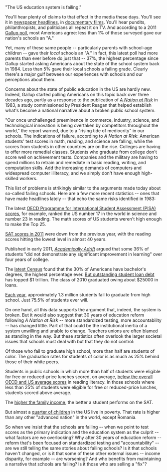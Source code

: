 "The US education system is failing." 

You'll hear plenty of claims to that effect in the media these days.  You'll see it in [newspaper headlines](http://news.yahoo.com/romney-opens-front-vs-obama-schools-failing-002320804.html), in [documentary films](http://www.waitingforsuperman.com/action/). You'll hear pundits, philanthropists, and politicians all repeat it on TV.  And according to a 2011 [Gallup poll](http://www.gallup.com/poll/149093/parents-americans-positive-local-schools.aspx), most Americans agree:  less than 1% of those surveyed gave our nation's schools an "A."

Yet, many of these same people -- particularly parents with school-age children -- gave their *local* schools an "A."  In fact, this latest poll had more parents than ever before do just that -- 37%, the highest percentage since Gallup started asking Americans about the state of the school system back in 1984.  Less than 5% gave their local schools a failing grade.  Clearly there's a major gulf between our experiences with schools and our perceptions about them.   

Concerns about the state of public education in the US are hardly new.  Indeed, Gallup started polling Americans on this topic back over three decades ago, partly as a response to the publication of [*A Nation at Risk*](http://en.wikipedia.org/wiki/A_Nation_at_Risk) in 1983, a study commissioned by President Reagan that helped establish what's become a national narrative about a broken public school system.  

"Our once unchallenged preeminence in commerce, industry, science, and technological innovation is being overtaken by competitors throughout the world," the report warned, due to a "rising tide of mediocrity" in our schools.  The indications of failure, according to *A Nation at Risk*:  American students' test scores in math, reading, and science are falling, while the scores from students in other countries are on the rise.  Colleges are having to offer more remedial classes.  Students who graduate from college don't score well on achievement tests.  Companies and the military are having to spend millions to retrain and remediate in basic reading, writing, and computation skills.  Add the increasing demands of computers and widespread computer illiteracy, and we simply don't have enough high-skilled workers.  

This list of problems is strikingly similar to the arguments made today about so-called failing schools.  Here are a few more recent statistics -- ones that have made headlines lately -- that echo the same risks identified in 1983:

The latest [OECD Programme for International Student Assessment (PISA) scores](http://www.oecd.org/document/61/0,3746,en_32252351_32235731_46567613_1_1_1_1,00.html), for example, ranked the US number 17 in the world in science and number 23 in reading.  The math scores of US students weren't high enough to make the Top 25. 

[SAT scores in 2011](http://online.wsj.com/article/SB10001424053111904491704576571060049856724.html) were down from the previous year, with the reading scores hitting the lowest level in almost 40 years.

Published in early 2011, [*Academically Adrift*](http://www.press.uchicago.edu/presssite/metadata.epl?isbn=9780226028552) argued that some 36% of students "did not demonstrate any significant improvement in learning" over four years of college.

The [latest Census](http://www.nytimes.com/2012/02/24/education/census-finds-bachelors-degrees-at-record-level.html) found that the 30% of Americans have bachelor's degrees, the highest percentage ever.  [But outstanding student loan debt](http://www.nytimes.com/2012/05/13/business/student-loans-weighing-down-a-generation-with-heavy-debt.html?pagewanted=all) has topped $1 trillion.  The class of 2010 graduated owing about $25000 in loans.

[Each year](http://nces.ed.gov/pubs2012/2012006.pdf), approximately 1.3 million students fail to graduate from high school.  Just 75.5% of students ever will.

On one hand, all this data supports the argument that, indeed, the system is broken.  But it would also suggest that 30 years of education reform following *A Nation at Risk* -- more standardized testing, more accountability -- has changed little.  Part of that could be the institutional inertia of a system unwilling and unable to change.  Teachers unions are often blamed as standing in the way.  But these statistics often overlook the larger societal issues that schools must deal with but that they do not control:

Of those who fail to graduate high school, more than half are students of color.  The graduation rates for students of color is as much as 25% behind those of their white peers.  

Students in public schools in which more than half of students were eligible for free or reduced-price lunches scored, on average, [below the overall OECD and US average scores](http://nces.ed.gov/pubs2011/2011004.pdf) in reading literacy. In those schools where less than 25% of students were eligible for free or reduced-price lunches, students scored above average.

The [higher the family income](http://economix.blogs.nytimes.com/2009/08/27/sat-scores-and-family-income/), the better a student performs on the SAT.

But almost a [quarter of children](http://www.unicef-irc.org/publications/pdf/rc10_eng.pdf) in the US live in poverty.  That rate is higher than any other "advanced nation" in the world, except Romania.

So when we insist that the schools are failing -- when we point to test scores as the primary indication and the education system as the culprit -- what factors are we overlooking?  Why after 30 years of education reform -- reform that's been focused on standardized testing and "accountability" -- are we still telling the same stories about failing schools?  Is it that schools haven't changed, or is it that some of these other external issues -- income disparity, for example -- are worsening? And who benefits from maintaining a narrative that schools are failing?  Is it those who are selling a "fix"?
